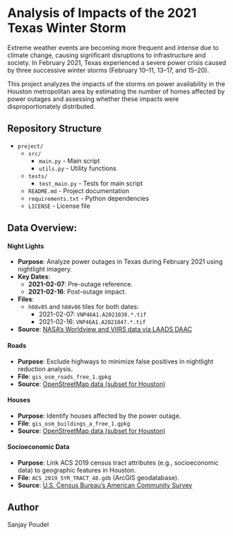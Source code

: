 # Analysis of Impacts of the 2021 Texas Winter Storm

Extreme weather events are becoming more frequent and intense due to climate change, causing significant disruptions to infrastructure and society. In February 2021, Texas experienced a severe power crisis caused by three successive winter storms (February 10–11, 13–17, and 15–20).

This project analyzes the impacts of the storms on power availability in the Houston metropolitan area by estimating the number of homes affected by power outages and assessing whether these impacts were disproportionately distributed.

## Repository Structure

- `project/`
  - `src/`
    - `main.py` - Main script
    - `utils.py` - Utility functions
  - `tests/`
    - `test_main.py` - Tests for main script
  - `README.md` - Project documentation
  - `requirements.txt` - Python dependencies
  - `LICENSE` - License file

## Data Overview:
#### **Night Lights**  
- **Purpose**: Analyze power outages in Texas during February 2021 using nightlight imagery.
- **Key Dates**:  
  - **2021-02-07**: Pre-outage reference.  
  - **2021-02-16**: Post-outage impact.  
- **Files**:  
  - `h08v05` and `h08v06` tiles for both dates:  
    - 2021-02-07: `VNP46A1.A2021038.*.tif`  
    - 2021-02-16: `VNP46A1.A2021047.*.tif`
- **Source**: [NASA’s Worldview and VIIRS data via LAADS DAAC](https://ladsweb.modaps.eosdis.nasa.gov/)  

#### **Roads** 
- **Purpose**: Exclude highways to minimize false positives in nightlight reduction analysis. 
- **File**: `gis_osm_roads_free_1.gpkg`  
- **Source**: [OpenStreetMap data (subset for Houston)](https://download.geofabrik.de/)

#### **Houses**  
- **Purpose**: Identify houses affected by the power outage.
- **File**: `gis_osm_buildings_a_free_1.gpkg`  
- **Source**: [OpenStreetMap data (subset for Houston)](https://download.geofabrik.de/)

#### **Socioeconomic Data** 
- **Purpose**: Link ACS 2019 census tract attributes (e.g., socioeconomic data) to geographic features in Houston.
- **File**: `ACS_2019_5YR_TRACT_48.gdb` (ArcGIS geodatabase).  
- **Source**: [U.S. Census Bureau’s American Community Survey](https://www.census.gov/programs-surveys/acs)

## Author
Sanjay Poudel



